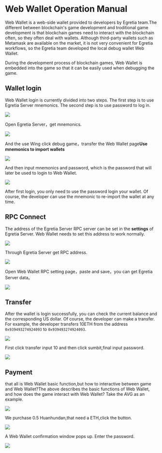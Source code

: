 # Web Wallet Operation Manual

Web Wallet is a web-side wallet provided to developers by Egretia team.The different between blockchain's game development and troditional game development is  that blockchain games need to interact with the blockchain often, so they often deal with wallets. Although third-party wallets such as Metamask are available on the market, it is not very convenient for Egretia workflows, so the Egretia team developed the local debug wallet Web Wallet.

During the development process of blockchain games, Web Wallet is embedded into the game so that it can be easily used when debugging the game.

## Wallet login

Web Wallet login is currently divided into two steps. The first step is to use Egretia Server mnemonics. The second step is to use password to log in.

![](pic1-1.png)

Open Egretia Server，get mnemonics.

![](./pic01.jpg)

And the use Wing click debug game，transfer the Web Wallet page**Use mnemonics to import wallets**

![](./pic02.jpg)

And then input mnemonics and password, which is the password that will later be used to login to Web Wallet.

![](./pic03.jpg)

After first login, you only need to use the password login your wallet. Of course, the developer can use the mnemonic to re-import the wallet at any time.

## RPC Connect

The address of the Egretia Server RPC server can be set in the **settings** of Egretia Server. Web Wallet needs to set this address to work normally. 

![](pic2-1.png)

Through Egretia Server get RPC address.

![](./pic04.jpg)

Open Web Wallet RPC setting page，paste and save，you can get Egretia Server data。

![](./pic05.jpg)

## Transfer

After the wallet is login successfully, you can check the current balance and the corresponding US dollar. Of course, the developer can make a transfer. For example, the developer transfers 10ETH from the address `0x939493274924093` to `0x939493274924093`.

![](pic3-1.png)

First click transfer input 10 and then click sumbit,final input password.

![](./pic06.jpg)

## Payment

that all is Web Wallet basic function,but how to interactive between game and Web Wallet?The above describes the basic functions of Web Wallet, and how does the game interact with Web Wallet? Take the AVG as an example.

![](./pic08.jpg)

We purchase 0.5 Huanhundan,that need a ETH,click the button.

![](./pic09.jpg)

A Web Wallet confirmation window pops up. Enter the password.

![](pic3-5.png)
